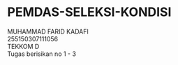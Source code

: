 # PEMDAS-SELEKSI-KONDISI
MUHAMMAD FARID KADAFI<br>
255150307111056<br>
TEKKOM D<br>
Tugas berisikan no 1 - 3
